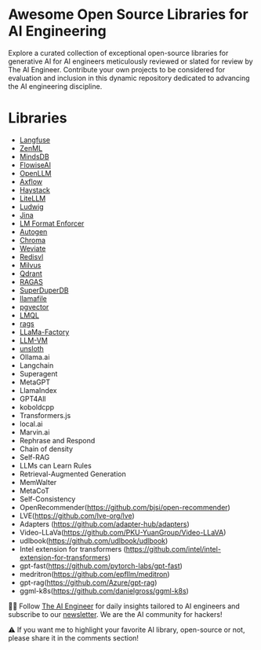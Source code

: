# Awesome Open Source Libraries for AI Engineering
Explore a curated collection of exceptional open-source libraries for generative AI for AI engineers meticulously reviewed or slated for review by The AI Engineer. Contribute your own projects to be considered for evaluation and inclusion in this dynamic repository dedicated to advancing the AI engineering discipline.

# Libraries
* [Langfuse](libraries/langfuse.md)
* [ZenML](libraries/zenml.md)
* [MindsDB](libraries/mindsdb.md)
* [FlowiseAI](libraries/flowiseai.md)
* [OpenLLM](libraries/openllm.md)
* [Axflow](libraries/axflow.md)
* [Haystack](libraries/haystack.md)
* [LiteLLM](libraries/litellm.md)
* [Ludwig](libraries/ludwig.md)
* [Jina](libraries/jina.md)
* [LM Format Enforcer](libraries/lmformatenforcer.md)
* [Autogen](libraries/autogen.md)
* [Chroma](libraries/chroma.md)
* [Weviate](libraries/weviate.md)
* [Redisvl](libraries/redisvl.md)
* [Milvus](libraries/milvus.md)
* [Qdrant](libraries/qdrant.md)
* [RAGAS](libraries/ragas.md)
* [SuperDuperDB](libraries/superduperdb.md)
* [llamafile](libraries/llamafile.md)
* [pgvector](libraries/pgvector.md)
* [LMQL](libraries/lmql.md)
* [rags](libraries/rags.md)
* [LLaMa-Factory](libraries/llama-factory.md)
* [LLM-VM](libraries/llm-vm.md)
* [unsloth](libraries/unsloth.md)
* Ollama.ai
* Langchain
* Superagent
* MetaGPT
* LlamaIndex
* GPT4All
* koboldcpp
* Transformers.js
* local.ai
* Marvin.ai
* Rephrase and Respond
* Chain of density
* Self-RAG
* LLMs can Learn Rules
* Retrieval-Augmented Generation
* MemWalter
* MetaCoT
* Self-Consistency
* OpenRecommender(https://github.com/bjsi/open-recommender)
* LVE(https://github.com/lve-org/lve)
* Adapters (https://github.com/adapter-hub/adapters)
* Video-LLaVa(https://github.com/PKU-YuanGroup/Video-LLaVA)
* udlbook(https://github.com/udlbook/udlbook)
* Intel extension for transformers (https://github.com/intel/intel-extension-for-transformers)
* gpt-fast(https://github.com/pytorch-labs/gpt-fast)
* medritron(https://github.com/epfllm/meditron)
* gpt-rag(https://github.com/Azure/gpt-rag)
* ggml-k8s(https://github.com/danielgross/ggml-k8s)


🧙🏽 Follow [The AI Engineer](https://www.linkedin.com/company/theaiengineer/) for daily insights tailored to AI engineers and subscribe to our [newsletter](http://theaiengineerco.substack.com). We are the AI community for hackers!

⚠️ If you want me to highlight your favorite AI library, open-source or not, please share it in the comments section!
